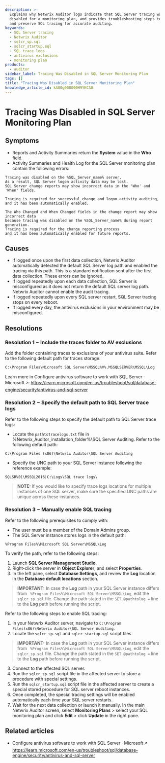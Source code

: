 ```yaml
---
description: >-
  Explains why Netwrix Auditor logs indicate that SQL Server tracing was
  disabled for a monitoring plan, and provides troubleshooting steps to restore
  and preserve SQL tracing for accurate auditing.
keywords:
  - SQL Server tracing
  - Netwrix Auditor
  - sqlcr_sp.sql
  - sqlcr_startup.sql
  - SQL trace logs
  - antivirus exclusions
  - monitoring plan
products:
  - auditor
sidebar_label: Tracing Was Disabled in SQL Server Monitoring Plan
tags: []
title: "Tracing Was Disabled in SQL Server Monitoring Plan"
knowledge_article_id: kA00g000000H9YKCA0
---
```


# Tracing Was Disabled in SQL Server Monitoring Plan

## Symptoms

- Reports and Activity Summaries return the **System** value in the **Who** field.
- Activity Summaries and Health Log for the SQL Server monitoring plan contain the following errors:

```text
Tracing was disabled on the %SQL_Server_name% server.
As a result, SQL Server logon activity data may be lost.
SQL Server change reports may show incorrect data in the 'Who' and 'When' fields.
```

```text
Tracing is required for successful change and logon activity auditing, and it has been automatically enabled.
```

```text
The Who Changed and When Changed fields in the change report may show incorrect data
because tracing was disabled on the %SQL_Server_name% during report generation. 
Tracing is required for the change reporting process
and it has been automatically enabled for future reports.
```

## Causes

- If logged once upon the first data collection, Netwrix Auditor automatically detected the default SQL Server log path and enabled the tracing via this path. This is a standard notification sent after the first data collection. These errors can be ignored.
- If logged repeatedly upon each data collection, SQL Server is misconfigured as it does not return the default SQL server log path. Netwrix Auditor cannot enable the audit tracing.
- If logged repeatedly upon every SQL server restart, SQL Server tracing stops on every reboot.
- If logged every day, the antivirus exclusions in your environment may be misconfigured.

## Resolutions

### Resolution 1 − Include the traces folder to AV exclusions

Add the folder containing traces to exclusions of your antivirus suite. Refer to the following default path for traces storage:

```text
C:\Program Files\Microsoft SQL Server\MSSQL%V%.MSSQLSERVER\MSSQL\Log
```

Learn more in Configure antivirus software to work with SQL Server ⸱ Microsoft &#129125;:
https://learn.microsoft.com/en-us/troubleshoot/sql/database-engine/security/antivirus-and-sql-server

### Resolution 2 − Specify the default path to SQL Server trace logs

Refer to the following steps to specify the default path to SQL Server trace logs:

- Locate the `pathtotracelogs.txt` file in %Netwrix_Auditor_installation_folder%\SQL Server Auditing. Refer to the following default path:

```text
C:\Program Files (x86)\Netwrix Auditor\SQL Server Auditing
```

- Specify the UNC path to your SQL Server instance following the reference example:

```text
SQLSRV01\MSSQL2016|C:\Logs\SQL trace logs\
```

> **NOTE:** If you would like to specify trace logs locations for multiple instances of one SQL server, make sure the specified UNC paths are unique across these instances.

### Resolution 3 − Manually enable SQL tracing

Refer to the following prerequisites to comply with:

- The user must be a member of the Domain Admins group.
- The SQL Server instance stores logs in the default path:

```text
%Program Files%\Microsoft SQL Server\MSSQL\Log
```

To verify the path, refer to the following steps:

1. Launch **SQL Server Management Studio**.
2. Right-click the server in **Object Explorer**, and select **Properties**.
3. In the left pane, select **Database Settings**, and review the **Log** location in the **Database default locations** section.

> **IMPORTANT:** In case the **Log** path in your SQL Server instance differs from ` %Program Files%\Microsoft SQL Server\MSSQL\Log`, edit the `sqlcr_sp.sql` file. Change the path stated in the `SET @pathtolog =` line to the **Log** path before running the script.

Refer to the following steps to enable SQL tracing:

1. In your Netwrix Auditor server, navigate to `C:\Program Files(x86)\Netwrix Auditor\SQL Server Auditing`.
2. Locate the `sqlcr_sp.sql` and `sqlcr_startup.sql` script files.

> **IMPORTANT:** In case the **Log** path in your SQL Server instance differs from ` %Program Files%\Microsoft SQL Server\MSSQL\Log`, edit the `sqlcr_sp.sql` file. Change the path stated in the `SET @pathtolog =` line to the **Log** path before running the script.

3. Connect to the affected SQL server.
4. Run the `sqlcr_sp.sql` script file in the affected server to store a procedure with special settings.
5. Run the `sqlcr_startup.sql` script file in the affected server to create a special stored procedure for SQL server reboot instances.
6. Once completed, the special tracing settings will be enabled automatically each time your SQL server restarts.
7. Wait for the next data collection or launch it manually. In the main Netwrix Auditor screen, select **Monitoring Plans** > select your SQL monitoring plan and click **Edit** > click **Update** in the right pane.

## Related articles

- Configure antivirus software to work with SQL Server ⸱ Microsoft &#129125;  
  https://learn.microsoft.com/en-us/troubleshoot/sql/database-engine/security/antivirus-and-sql-server
